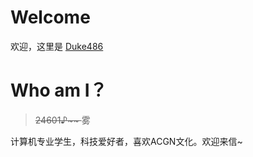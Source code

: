 # Welcome
欢迎，这里是 [Duke486](https://duke486.com) 


# Who am I？
> <del>24601♪~~ </del>雾

计算机专业学生，科技爱好者，喜欢ACGN文化。欢迎来信~
